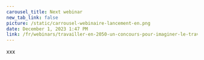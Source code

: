 ```yaml
---
carousel_title: Next webinar
new_tab_link: false
picture: /static/carrousel-webinaire-lancement-en.png
date: December 1, 2023 1:47 PM
link: /fr/webinars/travailler-en-2050-un-concours-pour-imaginer-le-travail-de-demain
---
```

xxx